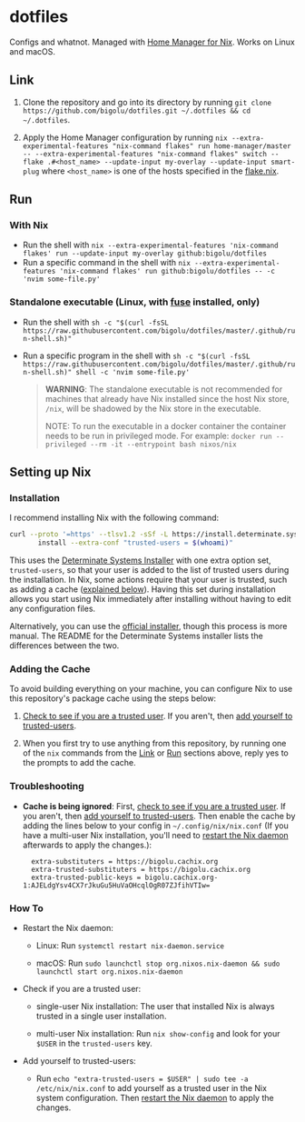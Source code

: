 # dotfiles

Configs and whatnot. Managed with [Home Manager for Nix](https://github.com/nix-community/home-manager). Works on Linux and macOS.

## Link

1. Clone the repository and go into its directory by running `git clone https://github.com/bigolu/dotfiles.git ~/.dotfiles && cd ~/.dotfiles`.

2. Apply the Home Manager configuration by running `nix --extra-experimental-features "nix-command flakes" run home-manager/master -- --extra-experimental-features "nix-command flakes" switch --flake .#<host_name> --update-input my-overlay --update-input smart-plug` where `<host_name>` is one of the hosts specified in the [flake.nix](https://github.com/bigolu/dotfiles/blob/master/flake.nix).

## Run

### With Nix

- Run the shell with `nix --extra-experimental-features 'nix-command flakes' run --update-input my-overlay github:bigolu/dotfiles`
- Run a specific command in the shell with `nix --extra-experimental-features 'nix-command flakes' run github:bigolu/dotfiles -- -c 'nvim some-file.py'`

### Standalone executable (Linux, with [fuse](https://github.com/libfuse/libfuse) installed, only)

- Run the shell with `sh -c "$(curl -fsSL https://raw.githubusercontent.com/bigolu/dotfiles/master/.github/run-shell.sh)"`
- Run a specific program in the shell with `sh -c "$(curl -fsSL https://raw.githubusercontent.com/bigolu/dotfiles/master/.github/run-shell.sh)" shell -c 'nvim some-file.py'`

  > **WARNING**: The standalone executable is not recommended for machines that already have Nix installed since the host Nix store, `/nix`, will be shadowed by the Nix store in the executable.
  >
  > NOTE: To run the executable in a docker container the container needs to be run in privileged mode. For example: `docker run --privileged --rm -it --entrypoint bash nixos/nix`

## Setting up Nix

### Installation

I recommend installing Nix with the following command:

```sh
curl --proto '=https' --tlsv1.2 -sSf -L https://install.determinate.systems/nix | sh -s -- \
       install --extra-conf "trusted-users = $(whoami)"
```

This uses the [Determinate Systems Installer](https://github.com/DeterminateSystems/nix-installer) with one extra option set, `trusted-users`, so that your user is added to the list of trusted users during the installation. In Nix, some actions require that your user is trusted, such as adding a cache ([explained below](#adding-the-cache)). Having this set during installation allows you start using Nix immediately after installing without having to edit any configuration files.

Alternatively, you can use the [official installer](https://nixos.org/download.html), though this process is more manual. The README for the Determinate Systems installer lists the differences between the two.

### Adding the Cache

To avoid building everything on your machine, you can configure Nix to use this repository's package cache using the steps below:

1. [Check to see if you are a trusted user](#check-trust). If you aren't, then [add yourself to trusted-users](#add-trust).

2. When you first try to use anything from this repository, by running one of the `nix` commands from the [Link](#link) or [Run](#run) sections above, reply yes to the prompts to add the cache.

### Troubleshooting

- **Cache is being ignored**: First, [check to see if you are a trusted user](#check-trust). If you aren't, then [add yourself to trusted-users](#add-trust). Then enable the cache by adding the lines below to your config in `~/.config/nix/nix.conf` (If you have a multi-user Nix installation, you'll need to [restart the Nix daemon](#restart-daemon) afterwards to apply the changes.):

        extra-substituters = https://bigolu.cachix.org
        extra-trusted-substituters = https://bigolu.cachix.org
        extra-trusted-public-keys = bigolu.cachix.org-1:AJELdgYsv4CX7rJkuGu5HuVaOHcqlOgR07ZJfihVTIw=

### How To

- <span id="restart-daemon">Restart the Nix daemon</span>:

  - Linux: Run `systemctl restart nix-daemon.service`

  - macOS: Run `sudo launchctl stop org.nixos.nix-daemon && sudo launchctl start org.nixos.nix-daemon`

- <span id="check-trust">Check if you are a trusted user</span>:

  - single-user Nix installation: The user that installed Nix is always trusted in a single user installation.

  - multi-user Nix installation: Run `nix show-config` and look for your `$USER` in the `trusted-users` key.

- <span id="add-trust">Add yourself to trusted-users</space>:

  - Run `echo "extra-trusted-users = $USER" | sudo tee -a /etc/nix/nix.conf` to add yourself as a trusted user in the Nix system configuration. Then [restart the Nix daemon](#restart-daemon) to apply the changes.
